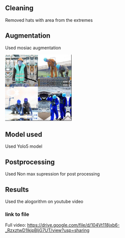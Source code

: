 ## Cleaning

Removed hats with area from the extremes

## Augmentation

Used mosiac augmentation 

![alt text](mosiac.png)

## Model used

Used Yolo5 model 

## Postprocessing

Used Non max supression for post processing


## Results

Used the alogorithm on youtube video
### link to file
Full video: https://drive.google.com/file/d/104Vt118jxb6-_RzxztwD1lkjpBljG7UT/view?usp=sharing
